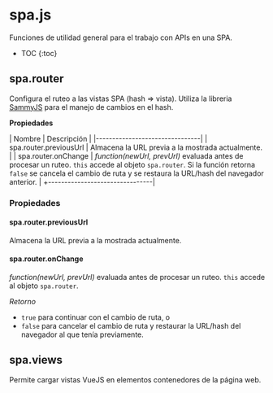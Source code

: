# spa.js
Funciones de utilidad general para el trabajo con APIs en una SPA.

* TOC
{:toc}

## spa.router

  Configura el ruteo a las vistas SPA (hash => vista). 
  Utiliza la libreria [SammyJS](http://sammyjs.org/) para el manejo de cambios en el hash.

  **Propiedades**

  | Nombre        | Descripción    |
  |--------------------------------|
  | spa.router.previousUrl | Almacena la URL previa a la mostrada actualmente. |
  | spa.router.onChange | *function(newUrl, prevUrl)* evaluada antes de procesar un ruteo. `this` accede al objeto `spa.router`. Si la función retorna `false` se cancela el cambio de ruta y se restaura la URL/hash del navegador anterior. |
  +--------------------------------|

### Propiedades

#### spa.router.previousUrl

  Almacena la URL previa a la mostrada actualmente.

#### spa.router.onChange

  *function(newUrl, prevUrl)* evaluada antes de procesar un ruteo. 
  `this` accede al objeto `spa.router`.

  *Retorno*
  - `true` para continuar con el cambio de ruta, o
  - `false` para cancelar el cambio de ruta y restaurar la URL/hash del navegador al que tenía previamente.

## spa.views

Permite cargar vistas VueJS en elementos contenedores de la página web.

